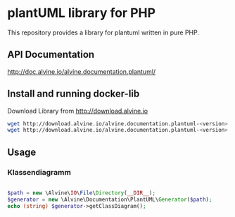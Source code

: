 # plantUML library for PHP

This repository provides a library for plantuml written in pure PHP. 

## API Documentation

http://doc.alvine.io/alvine.documentation.plantuml/

## Install and running docker-lib

Download Library from http://download.alvine.io

```bash
wget http://download.alvine.io/alvine.documentation.plantuml-<version>.phar
wget http://download.alvine.io/alvine.documentation.plantuml-<version>.phar.pubkey
````

## Usage

### Klassendiagramm 

```php

$path = new \Alvine\IO\File\Directory(__DIR__);
$generator = new \Alvine\Documentation\PlantUML\Generator($path);
echo (string) $generator->getClassDiagram();
    
    
```

